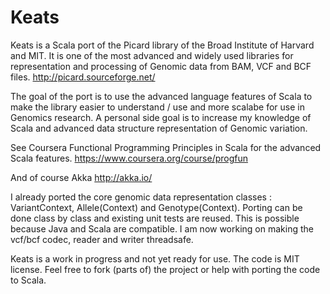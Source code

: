 Keats
=====

Keats is a Scala port of the Picard library of the Broad Institute of Harvard and MIT. 
It is one of the most advanced and widely used libraries for representation and processing of Genomic data from BAM, VCF and BCF files. 
http://picard.sourceforge.net/

The goal of the port is to use the advanced language features of Scala to make the library easier to understand / use and more scalabe for use in Genomics research. A personal side goal is to increase my knowledge of Scala and advanced data structure representation of Genomic variation.

See Coursera Functional Programming Principles in Scala for the advanced Scala features. 
https://www.coursera.org/course/progfun

And of course Akka http://akka.io/

I already ported the core genomic data representation classes : VariantContext, Allele(Context) and Genotype(Context).
Porting can be done class by class and existing unit tests are reused. This is possible because Java and Scala are compatible.
I am now working on making the vcf/bcf codec, reader and writer threadsafe.

Keats is a work in progress and not yet ready for use. The code is MIT license. 
Feel free to fork (parts of) the project or help with porting the code to Scala.
